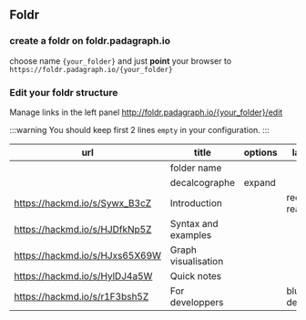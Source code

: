 
## Foldr




### create a foldr on foldr.padagraph.io

choose name `{your_folder}` and just **point** your browser to `https://foldr.padagraph.io/{your_folder}`

### Edit your  foldr structure

Manage links in the left panel
http://foldr.padagraph.io/{your_folder}/edit

:::warning
You should keep first 2 lines `empty` in your configuration.
:::

| url    | title         | options | label   |
| ------ | ------------- |---------|---------| 
|        | folder name   |         |         |
|        | decalcographe | expand  |         |
|https://hackmd.io/s/Sywx_B3cZ  |	Introduction	||red readme	
|https://hackmd.io/s/HJDfkNp5Z	|	Syntax and examples		
|https://hackmd.io/s/HJxs65X69W	|	Graph visualisation		
|https://hackmd.io/s/HylDJ4a5W  |	Quick notes		
|https://hackmd.io/s/r1F3bsh5Z  |	For developpers	|| blue devs
